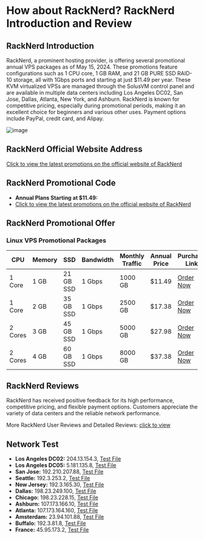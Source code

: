 # How about RackNerd? RackNerd Introduction and Review

## RackNerd Introduction
RackNerd, a prominent hosting provider, is offering several promotional annual VPS packages as of May 15, 2024. These promotions feature configurations such as 1 CPU core, 1 GB RAM, and 21 GB PURE SSD RAID-10 storage, all with 1Gbps ports and starting at just $11.49 per year. These KVM virtualized VPSs are managed through the SolusVM control panel and are available in multiple data centers including Los Angeles DC02, San Jose, Dallas, Atlanta, New York, and Ashburn. RackNerd is known for competitive pricing, especially during promotional periods, making it an excellent choice for beginners and various other uses. Payment options include PayPal, credit card, and Alipay.

![image](https://github.com/elmerewart78/RackNerd/assets/169896672/643d3acc-b5aa-40eb-bd35-09fb3ec2332d)

## RackNerd Official Website Address
[Click to view the latest promotions on the official website of RackNerd](https://my.racknerd.com/aff.php?aff=11397)

## RackNerd Promotional Code
- **Annual Plans Starting at $11.49:**
-  [Click to view the latest promotions on the official website of RackNerd](https://my.racknerd.com/aff.php?aff=11397)

## RackNerd Promotional Offer

### Linux VPS Promotional Packages
| **CPU** | **Memory** | **SSD**       | **Bandwidth** | **Monthly Traffic** | **Annual Price** | **Purchase Link**                                                                                                                                                                                                 |
|---------|-------------|---------------|----------------|----------------------|-------------------|--------------------------------------------------------------------------------------------------------------------------------------------------------------------------------------------------------------------|
| 1 Core  | 1 GB        | 21 GB SSD     | 1 Gbps         | 1000 GB              | $11.49            | [Order Now](https://my.racknerd.com/aff.php?aff=11397&pid=826)                                                                                                                                             |
| 1 Core  | 2 GB        | 35 GB SSD     | 1 Gbps         | 2500 GB              | $17.38            | [Order Now](https://my.racknerd.com/aff.php?aff=11397&pid=827)                                                                                                                                             |
| 2 Cores | 3 GB        | 45 GB SSD     | 1 Gbps         | 5000 GB              | $27.98            | [Order Now](https://my.racknerd.com/aff.php?aff=11397&pid=828)                                                                                                                                             |
| 2 Cores | 4 GB        | 60 GB SSD     | 1 Gbps         | 8000 GB              | $37.38            | [Order Now](https://my.racknerd.com/aff.php?aff=11397&pid=829)                                                                                                                                             |

## RackNerd Reviews
RackNerd has received positive feedback for its high performance, competitive pricing, and flexible payment options. Customers appreciate the variety of data centers and the reliable network performance.

More RackNerd User Reviews and Detailed Reviews: [click to view](https://my.racknerd.com/aff.php?aff=11397)

## Network Test
- **Los Angeles DC02:** 204.13.154.3, [Test File](http://lg-lax02.racknerd.com/1000MB.test)
- **Los Angeles DC05:** 5.181.135.8, [Test File](http://lg-lax05.racknerd.com/1000MB.test)
- **San Jose:** 192.210.207.88, [Test File](http://lg-sj.racknerd.com/1000MB.test)
- **Seattle:** 192.3.253.2, [Test File](http://lg-sea.racknerd.com/1000MB.test)
- **New Jersey:** 192.3.165.30, [Test File](http://lg-nj.racknerd.com/1000MB.test)
- **Dallas:** 198.23.249.100, [Test File](http://lg-dal.racknerd.com/1000MB.test)
- **Chicago:** 198.23.228.15, [Test File](http://lg-chi.racknerd.com/1000MB.test)
- **Ashburn:** 107.173.166.10, [Test File](http://lg-ash.racknerd.com/1000MB.test)
- **Atlanta:** 107.173.164.160, [Test File](http://lg-atl.racknerd.com/1000MB.test)
- **Amsterdam:** 23.94.101.88, [Test File](http://lg-ams.racknerd.com/1000MB.test)
- **Buffalo:** 192.3.81.8, [Test File](http://lg-ny.racknerd.com/1000MB.test)
- **France:** 45.95.173.2, [Test File](http://lg-fr.racknerd.com/1000MB.test)

